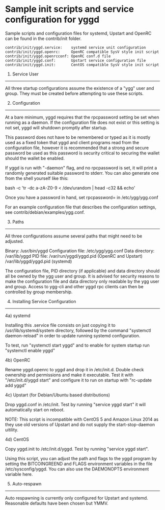 Sample init scripts and service configuration for yggd
==========================================================

Sample scripts and configuration files for systemd, Upstart and OpenRC
can be found in the contrib/init folder.

    contrib/init/yggd.service:    systemd service unit configuration
    contrib/init/yggd.openrc:     OpenRC compatible SysV style init script
    contrib/init/yggd.openrcconf: OpenRC conf.d file
    contrib/init/yggd.conf:       Upstart service configuration file
    contrib/init/yggd.init:       CentOS compatible SysV style init script

1. Service User
---------------------------------

All three startup configurations assume the existence of a "ygg" user
and group.  They must be created before attempting to use these scripts.

2. Configuration
---------------------------------

At a bare minimum, yggd requires that the rpcpassword setting be set
when running as a daemon.  If the configuration file does not exist or this
setting is not set, yggd will shutdown promptly after startup.

This password does not have to be remembered or typed as it is mostly used
as a fixed token that yggd and client programs read from the configuration
file, however it is recommended that a strong and secure password be used
as this password is security critical to securing the wallet should the
wallet be enabled.

If yggd is run with "-daemon" flag, and no rpcpassword is set, it will
print a randomly generated suitable password to stderr.  You can also
generate one from the shell yourself like this:

bash -c 'tr -dc a-zA-Z0-9 < /dev/urandom | head -c32 && echo'

Once you have a password in hand, set rpcpassword= in /etc/ygg/ygg.conf

For an example configuration file that describes the configuration settings,
see contrib/debian/examples/ygg.conf.

3. Paths
---------------------------------

All three configurations assume several paths that might need to be adjusted.

Binary:              /usr/bin/yggd
Configuration file:  /etc/ygg/ygg.conf
Data directory:      /var/lib/yggd
PID file:            /var/run/yggd/yggd.pid (OpenRC and Upstart)
                     /var/lib/yggd/yggd.pid (systemd)

The configuration file, PID directory (if applicable) and data directory
should all be owned by the ygg user and group.  It is advised for security
reasons to make the configuration file and data directory only readable by the
ygg user and group.  Access to ygg-cli and other yggd rpc clients
can then be controlled by group membership.

4. Installing Service Configuration
-----------------------------------

4a) systemd

Installing this .service file consists on just copying it to
/usr/lib/systemd/system directory, followed by the command
"systemctl daemon-reload" in order to update running systemd configuration.

To test, run "systemctl start yggd" and to enable for system startup run
"systemctl enable yggd"

4b) OpenRC

Rename yggd.openrc to yggd and drop it in /etc/init.d.  Double
check ownership and permissions and make it executable.  Test it with
"/etc/init.d/yggd start" and configure it to run on startup with
"rc-update add yggd"

4c) Upstart (for Debian/Ubuntu based distributions)

Drop yggd.conf in /etc/init.  Test by running "service yggd start"
it will automatically start on reboot.

NOTE: This script is incompatible with CentOS 5 and Amazon Linux 2014 as they
use old versions of Upstart and do not supply the start-stop-daemon uitility.

4d) CentOS

Copy yggd.init to /etc/init.d/yggd. Test by running "service yggd start".

Using this script, you can adjust the path and flags to the yggd program by
setting the BITCOINGREEND and FLAGS environment variables in the file
/etc/sysconfig/yggd. You can also use the DAEMONOPTS environment variable here.

5. Auto-respawn
-----------------------------------

Auto respawning is currently only configured for Upstart and systemd.
Reasonable defaults have been chosen but YMMV.
